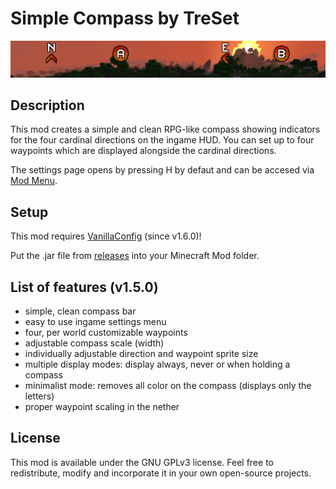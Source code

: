 # Simple Compass by TreSet

![Compass HUD generated by the mod.](https://github.com/Tre5et/simple-compass/blob/1.17/banner.png)

## Description

This mod creates a simple and clean RPG-like compass showing indicators for the four cardinal directions on the ingame HUD.
You can set up to four waypoints which are displayed alongside the cardinal directions.

The settings page opens by pressing H by defaut and can be accesed via [Mod Menu](https://www.curseforge.com/minecraft/mc-mods/modmenu).

## Setup

This mod requires [VanillaConfig](https://www.curseforge.com/minecraft/mc-mods/vanillaconfig) (since v1.6.0)!

Put the .jar file from [releases](https://github.com/Tre5et/simple-compass/releases) into your Minecraft Mod folder.

## List of features (v1.5.0)

- simple, clean compass bar
- easy to use ingame settings menu
- four, per world customizable waypoints
- adjustable compass scale (width)
- individually adjustable direction and waypoint sprite size
- multiple display modes: display always, never or when holding a compass
- minimalist mode: removes all color on the compass (displays only the letters)
- proper waypoint scaling in the nether

## License

This mod is available under the GNU GPLv3 license. Feel free to redistribute, modify and incorporate it in your own open-source projects.